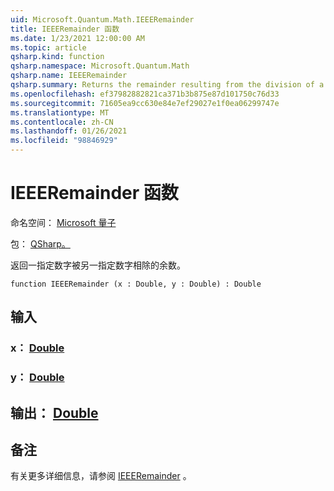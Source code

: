 ```yaml
---
uid: Microsoft.Quantum.Math.IEEERemainder
title: IEEERemainder 函数
ms.date: 1/23/2021 12:00:00 AM
ms.topic: article
qsharp.kind: function
qsharp.namespace: Microsoft.Quantum.Math
qsharp.name: IEEERemainder
qsharp.summary: Returns the remainder resulting from the division of a specified number by another specified number.
ms.openlocfilehash: ef37982882821ca371b3b875e87d101750c76d33
ms.sourcegitcommit: 71605ea9cc630e84e7ef29027e1f0ea06299747e
ms.translationtype: MT
ms.contentlocale: zh-CN
ms.lasthandoff: 01/26/2021
ms.locfileid: "98846929"
---
```

# <a name="ieeeremainder-function"></a>IEEERemainder 函数

命名空间： [Microsoft 量子](xref:Microsoft.Quantum.Math)

包： [QSharp。](https://nuget.org/packages/Microsoft.Quantum.QSharp.Core)


返回一指定数字被另一指定数字相除的余数。

```qsharp
function IEEERemainder (x : Double, y : Double) : Double
```


## <a name="input"></a>输入

### <a name="x--double"></a>x： [Double](xref:microsoft.quantum.lang-ref.double)




### <a name="y--double"></a>y： [Double](xref:microsoft.quantum.lang-ref.double)





## <a name="output--double"></a>输出： [Double](xref:microsoft.quantum.lang-ref.double)



## <a name="remarks"></a>备注

有关更多详细信息，请参阅 [IEEERemainder](https://docs.microsoft.com/dotnet/api/system.math.ieeeremainder) 。